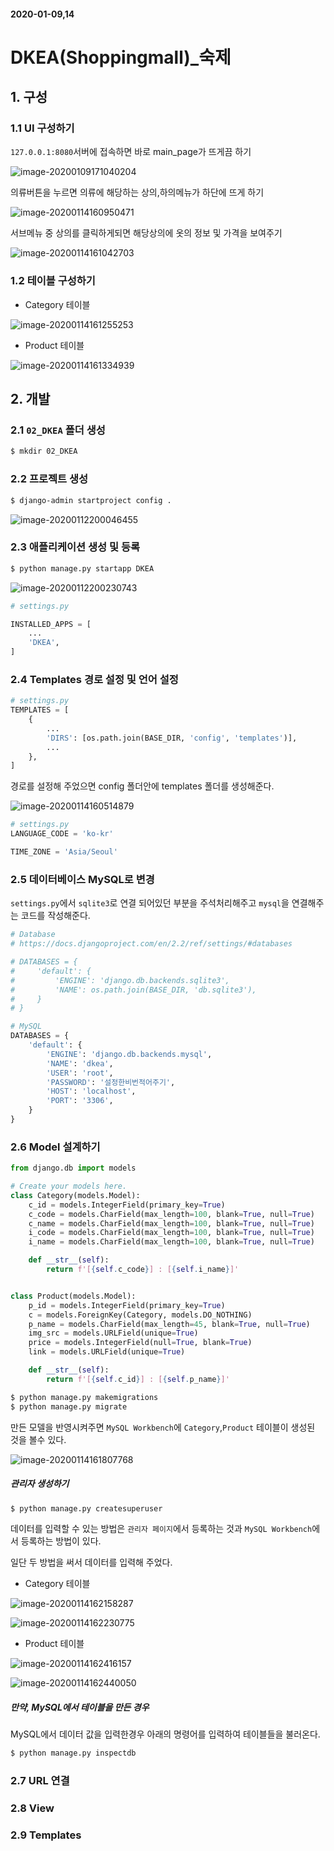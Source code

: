 #### 2020-01-09,14

# DKEA(Shoppingmall)_숙제

## 1. 구성	

### 1.1 UI 구성하기

`127.0.0.1:8080`서버에 접속하면 바로 main_page가 뜨게끔 하기

![image-20200109171040204](images/image-20200109171040204.png)

의류버튼을 누르면 의류에 해당하는 상의,하의메뉴가 하단에 뜨게 하기 

![image-20200114160950471](images/image-20200114160950471.png)

서브메뉴 중 상의를 클릭하게되면 해당상의에 옷의 정보 및 가격을 보여주기

![image-20200114161042703](images/image-20200114161042703.png)

### 1.2 테이블 구성하기

- Category 테이블

![image-20200114161255253](images/image-20200114161255253.png)

- Product 테이블

![image-20200114161334939](images/image-20200114161334939.png)

## 2. 개발

### 2.1 `02_DKEA` 폴더 생성

```bash
$ mkdir 02_DKEA
```

### 2.2 프로젝트 생성

```bash
$ django-admin startproject config .
```

![image-20200112200046455](images/image-20200112200046455.png)

### 2.3 애플리케이션 생성 및 등록

```bash
$ python manage.py startapp DKEA
```

![image-20200112200230743](images/image-20200112200230743.png)

```python
# settings.py

INSTALLED_APPS = [
    ...
    'DKEA',
]
```

### 2.4 Templates 경로 설정 및 언어 설정

```python
# settings.py	
TEMPLATES = [
    {
        ...
        'DIRS': [os.path.join(BASE_DIR, 'config', 'templates')],
        ...
    },
]
```

경로를 설정해 주었으면 config 폴더안에 templates 폴더를 생성해준다.

![image-20200114160514879](images/image-20200114160514879.png)

```python
# settings.py
LANGUAGE_CODE = 'ko-kr'

TIME_ZONE = 'Asia/Seoul'
```

### 2.5 데이터베이스 MySQL로 변경

`settings.py`에서 `sqlite3`로 연결 되어있던 부분을 주석처리해주고 `mysql`을 연결해주는 코드를 작성해준다.

```python
# Database
# https://docs.djangoproject.com/en/2.2/ref/settings/#databases

# DATABASES = {
#     'default': {
#         'ENGINE': 'django.db.backends.sqlite3',
#         'NAME': os.path.join(BASE_DIR, 'db.sqlite3'),
#     }
# }

# MySQL
DATABASES = {
    'default': {
        'ENGINE': 'django.db.backends.mysql',
        'NAME': 'dkea',
        'USER': 'root',
        'PASSWORD': '설정한비번적어주기',
        'HOST': 'localhost',
        'PORT': '3306',
    }
}
```

### 2.6 Model 설계하기

```python
from django.db import models

# Create your models here.
class Category(models.Model):
    c_id = models.IntegerField(primary_key=True)
    c_code = models.CharField(max_length=100, blank=True, null=True)
    c_name = models.CharField(max_length=100, blank=True, null=True)
    i_code = models.CharField(max_length=100, blank=True, null=True)
    i_name = models.CharField(max_length=100, blank=True, null=True)

    def __str__(self):
        return f'[{self.c_code}] : [{self.i_name}]'


class Product(models.Model):
    p_id = models.IntegerField(primary_key=True)
    c = models.ForeignKey(Category, models.DO_NOTHING)
    p_name = models.CharField(max_length=45, blank=True, null=True)
    img_src = models.URLField(unique=True)
    price = models.IntegerField(null=True, blank=True)
    link = models.URLField(unique=True)

    def __str__(self):
        return f'[{self.c_id}] : [{self.p_name}]'
```

```bash
$ python manage.py makemigrations
$ python manage.py migrate
```

만든 모델을 반영시켜주면 `MySQL Workbench`에 `Category`,`Product` 테이블이 생성된 것을 볼수 있다.

![image-20200114161807768](images/image-20200114161807768.png)

##### 관리자 생성하기

```bash
$ python manage.py createsuperuser
```

데이터를 입력할 수 있는 방법은 `관리자 페이지`에서 등록하는 것과 `MySQL Workbench`에서 등록하는 방법이 있다.

일단 두 방법을 써서 데이터를 입력해 주었다.

- Category 테이블

![image-20200114162158287](images/image-20200114162158287.png)

![image-20200114162230775](images/image-20200114162230775.png)

- Product 테이블

![image-20200114162416157](images/image-20200114162416157.png)

![image-20200114162440050](images/image-20200114162440050.png)

##### 만약, MySQL에서 테이블을 만든 경우

MySQL에서 데이터 값을 입력한경우 아래의 명령어를 입력하여 테이블들을 불러온다.

```bash
$ python manage.py inspectdb
```

### 2.7 URL 연결



### 2.8 View



### 2.9 Templates



